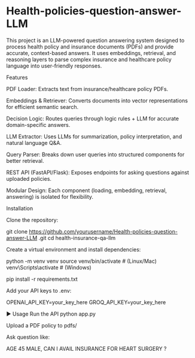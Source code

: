 # Health-policies-question-answer-LLM


This project is an LLM-powered question answering system designed to process health policy and insurance documents (PDFs) and provide accurate, context-based answers. It uses embeddings, retrieval, and reasoning layers to parse complex insurance and healthcare policy language into user-friendly responses.


Features

PDF Loader: Extracts text from insurance/healthcare policy PDFs.

Embeddings & Retriever: Converts documents into vector representations for efficient semantic search.

Decision Logic: Routes queries through logic rules + LLM for accurate domain-specific answers.

LLM Extractor: Uses LLMs for summarization, policy interpretation, and natural language Q&A.

Query Parser: Breaks down user queries into structured components for better retrieval.

REST API (FastAPI/Flask): Exposes endpoints for asking questions against uploaded policies.

Modular Design: Each component (loading, embedding, retrieval, answering) is isolated for flexibility.



Installation

Clone the repository:

git clone https://github.com/yourusername/Health-policies-question-answer-LLM
.git
cd health-insurance-qa-llm


Create a virtual environment and install dependencies:

python -m venv venv
source venv/bin/activate   # (Linux/Mac)
venv\Scripts\activate      # (Windows)

pip install -r requirements.txt






Add your API keys to .env:

OPENAI_API_KEY=your_key_here
GROQ_API_KEY=your_key_here




▶️ Usage
Run the API
python app.py


Upload a PDF policy to pdfs/

Ask question like:

AGE 45 MALE, CAN I AVAIL INSURANCE FOR HEART SURGERY ?
